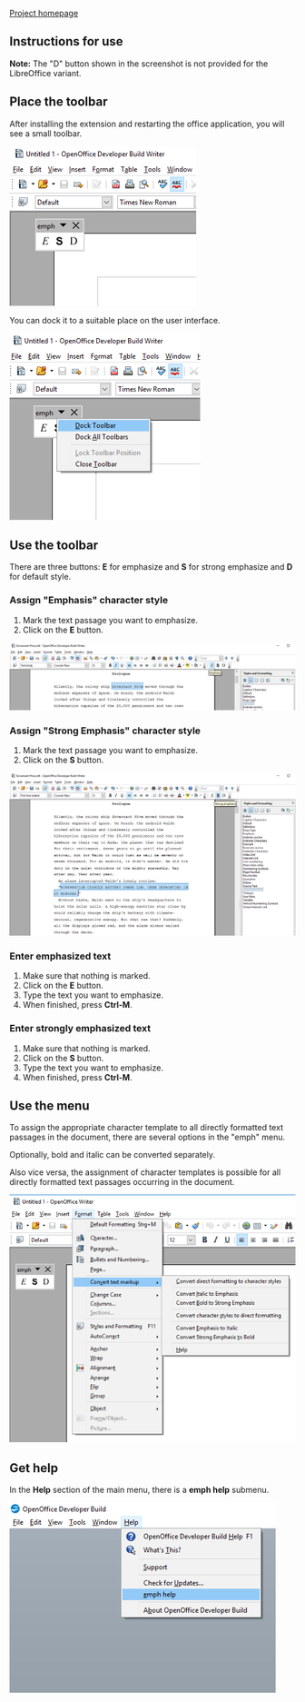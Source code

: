 [Project homepage](https://peter88213.github.io/emph/)

## Instructions for use

**Note:** The "D" button shown in the screenshot is not provided for the LibreOffice variant.

## Place the toolbar

After installing the extension and restarting the office application, you will see a small toolbar. 

![](Screenshots/Toolbar00-en.png)

You can dock it to a suitable place on the user interface.

![](Screenshots/Toolbar00dock-en.png)

## Use the toolbar

There are three buttons:  __E__  for emphasize and  __S__  for strong emphasize and  __D__  for default style.



### Assign "Emphasis" character style

1. Mark the text passage you want to emphasize.
2. Click on the  __E__  button. 

![](Screenshots/Emphasize.png)


### Assign "Strong Emphasis" character style

1. Mark the text passage you want to emphasize.
2. Click on the  __S__  button. 

![](Screenshots/Strong.png)


### Enter emphasized text

1. Make sure that nothing is marked. 
2. Click on the  __E__  button.
3. Type the text you want to emphasize.
4. When finished, press **Ctrl-M**.


### Enter strongly emphasized text

1. Make sure that nothing is marked. 
2. Click on the  __S__  button.
3. Type the text you want to emphasize.
4. When finished, press **Ctrl-M**.


## Use the menu

To assign the appropriate character template to all directly formatted 
text passages in the document, there are several options in the "emph" menu. 

Optionally, bold and italic can be converted separately. 

Also vice versa, the assignment of character templates is possible for all 
directly formatted text passages occurring in the document.

![](Screenshots/FormatMenu.png)



## Get help

In the  __Help__  section of the main menu, there is a  __emph help__  submenu. 

![](Screenshots/HelpMenu-en.png)



